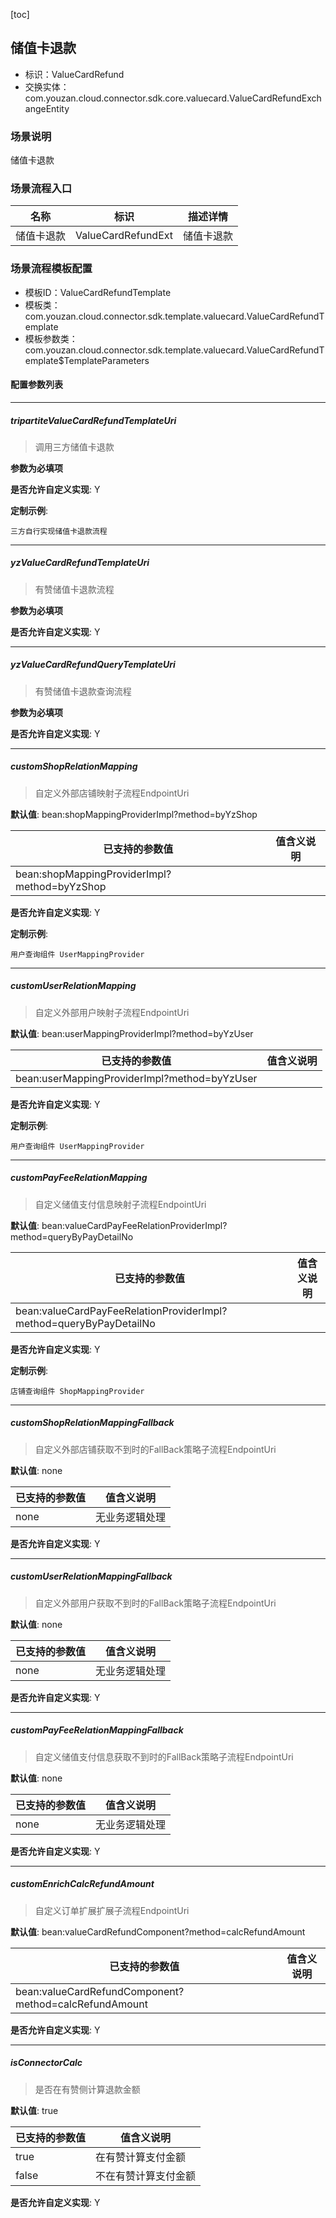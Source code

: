 [toc]

## 储值卡退款
- 标识：ValueCardRefund
- 交换实体：com.youzan.cloud.connector.sdk.core.valuecard.ValueCardRefundExchangeEntity
### 场景说明
储值卡退款
### 场景流程入口

名称 | 标识 | 描述详情
---|---|---
储值卡退款 | ValueCardRefundExt | 储值卡退款

### 场景流程模板配置
- 模板ID：ValueCardRefundTemplate
- 模板类：com.youzan.cloud.connector.sdk.template.valuecard.ValueCardRefundTemplate
- 模板参数类：com.youzan.cloud.connector.sdk.template.valuecard.ValueCardRefundTemplate$TemplateParameters

#### 配置参数列表

---
##### tripartiteValueCardRefundTemplateUri
> 调用三方储值卡退款

**参数为必填项**


**是否允许自定义实现**: Y


**定制示例**:
```
三方自行实现储值卡退款流程
```
---
##### yzValueCardRefundTemplateUri
> 有赞储值卡退款流程

**参数为必填项**


**是否允许自定义实现**: Y

---
##### yzValueCardRefundQueryTemplateUri
> 有赞储值卡退款查询流程

**参数为必填项**


**是否允许自定义实现**: Y

---
##### customShopRelationMapping
> 自定义外部店铺映射子流程EndpointUri

**默认值**: bean:shopMappingProviderImpl?method=byYzShop

已支持的参数值 | 值含义说明
---|---
bean:shopMappingProviderImpl?method=byYzShop | 

**是否允许自定义实现**: Y


**定制示例**:
```
用户查询组件 UserMappingProvider
```
---
##### customUserRelationMapping
> 自定义外部用户映射子流程EndpointUri

**默认值**: bean:userMappingProviderImpl?method=byYzUser

已支持的参数值 | 值含义说明
---|---
bean:userMappingProviderImpl?method=byYzUser | 

**是否允许自定义实现**: Y


**定制示例**:
```
用户查询组件 UserMappingProvider
```
---
##### customPayFeeRelationMapping
> 自定义储值支付信息映射子流程EndpointUri

**默认值**: bean:valueCardPayFeeRelationProviderImpl?method=queryByPayDetailNo

已支持的参数值 | 值含义说明
---|---
bean:valueCardPayFeeRelationProviderImpl?method=queryByPayDetailNo | 

**是否允许自定义实现**: Y


**定制示例**:
```
店铺查询组件 ShopMappingProvider
```
---
##### customShopRelationMappingFallback
> 自定义外部店铺获取不到时的FallBack策略子流程EndpointUri

**默认值**: none

已支持的参数值 | 值含义说明
---|---
none | 无业务逻辑处理

**是否允许自定义实现**: Y

---
##### customUserRelationMappingFallback
> 自定义外部用户获取不到时的FallBack策略子流程EndpointUri

**默认值**: none

已支持的参数值 | 值含义说明
---|---
none | 无业务逻辑处理

**是否允许自定义实现**: Y

---
##### customPayFeeRelationMappingFallback
> 自定义储值支付信息获取不到时的FallBack策略子流程EndpointUri

**默认值**: none

已支持的参数值 | 值含义说明
---|---
none | 无业务逻辑处理

**是否允许自定义实现**: Y

---
##### customEnrichCalcRefundAmount
> 自定义订单扩展扩展子流程EndpointUri

**默认值**: bean:valueCardRefundComponent?method=calcRefundAmount

已支持的参数值 | 值含义说明
---|---
bean:valueCardRefundComponent?method=calcRefundAmount | 

**是否允许自定义实现**: Y

---
##### isConnectorCalc
> 是否在有赞侧计算退款金额

**默认值**: true

已支持的参数值 | 值含义说明
---|---
true | 在有赞计算支付金额
false | 不在有赞计算支付金额

**是否允许自定义实现**: Y


